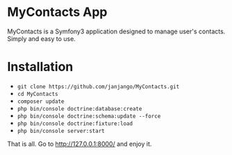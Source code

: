 # MyContacts App
MyContacts is a Symfony3 application designed to manage user's contacts. Simply and easy to use.
# Installation
- `git clone https://github.com/janjango/MyContacts.git`
- `cd MyContacts`
- `composer update`
- `php bin/console doctrine:database:create`
- `php bin/console doctrine:schema:update --force`
- `php bin/console doctrine:fixture:load`
- `php bin/console server:start`

That is all. Go to http://127.0.0.1:8000/ and enjoy it.
